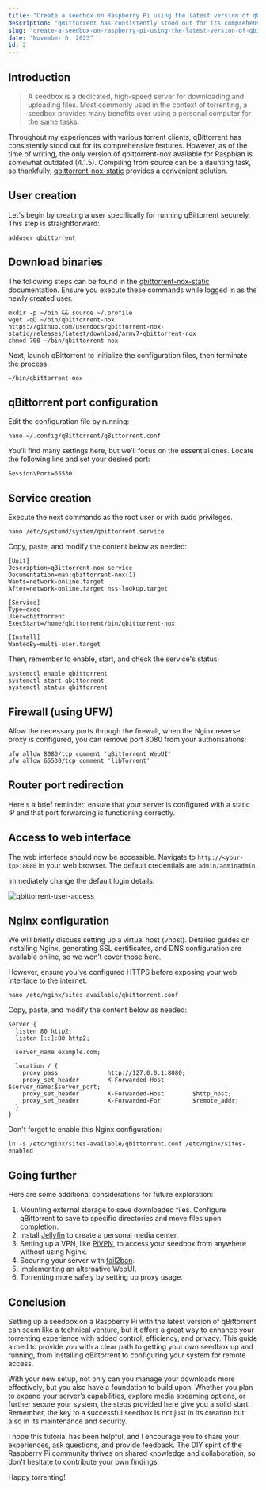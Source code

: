 ```yaml
---
title: "Create a seedbox on Raspberry Pi using the latest version of qbittorrent"
description: "qBittorrent has consistently stood out for its comprehensive features. However, as of the time of writing, the only version of qbittorrent-nox available for Raspbian is somewhat outdated (4.1.5)."
slug: "create-a-seedbox-on-raspberry-pi-using-the-latest-version-of-qbittorrent"
date: "November 6, 2023"
id: 2
---
```


## Introduction

> A seedbox is a dedicated, high-speed server for downloading and uploading files.
> Most commonly used in the context of torrenting, a seedbox provides many benefits over using a personal computer for the same tasks.

Throughout my experiences with various torrent clients, qBittorrent has consistently stood out for its comprehensive features.
However, as of the time of writing, the only version of qbittorrent-nox available for Raspbian is somewhat outdated (4.1.5).
Compiling from source can be a daunting task, so thankfully, [qbittorrent-nox-static](https://github.com/userdocs/qbittorrent-nox-static) provides a convenient solution.

## User creation

Let's begin by creating a user specifically for running qBittorrent securely. This step is straightforward:

```
adduser qbittorrent
```

## Download binaries

The following steps can be found in the [qbittorrent-nox-static](https://github.com/userdocs/qbittorrent-nox-static) documentation.
Ensure you execute these commands while logged in as the newly created user.

```
mkdir -p ~/bin && source ~/.profile
wget -qO ~/bin/qbittorrent-nox https://github.com/userdocs/qbittorrent-nox-static/releases/latest/download/armv7-qbittorrent-nox
chmod 700 ~/bin/qbittorrent-nox
```

Next, launch qBittorrent to initialize the configuration files, then terminate the process.

```
~/bin/qbittorrent-nox
```

## qBittorrent port configuration

Edit the configuration file by running:

```
nano ~/.config/qBittorrent/qBittorrent.conf
```

You’ll find many settings here, but we’ll focus on the essential ones. Locate the following line and set your desired port:

```
Session\Port=65530
```

## Service creation

Execute the next commands as the root user or with sudo privileges.

```
nano /etc/systemd/system/qbittorrent.service
```

Copy, paste, and modify the content below as needed:

```
[Unit]
Description=qBittorrent-nox service
Documentation=man:qbittorrent-nox(1)
Wants=network-online.target
After=network-online.target nss-lookup.target

[Service]
Type=exec
User=qbittorrent
ExecStart=/home/qbittorrent/bin/qbittorrent-nox

[Install]
WantedBy=multi-user.target
```

Then, remember to enable, start, and check the service's status:

```
systemctl enable qbittorrent
systemctl start qbittorrent
systemctl status qbittorrent
```

## Firewall (using UFW)

Allow the necessary ports through the firewall, when the Nginx reverse proxy is configured, you can remove port 8080 from your authorisations:

```
ufw allow 8080/tcp comment 'qBittorrent WebUI'
ufw allow 65530/tcp comment 'libTorrent'
```

## Router port redirection

Here's a brief reminder: ensure that your server is configured with a static IP and that port forwarding is functioning correctly.

## Access to web interface

The web interface should now be accessible. Navigate to `http://<your-ip>:8080` in your web browser. The default credentials are `admin/adminadmin`.

Immediately change the default login details:

![qbittorrent-user-access](/images/qbittorrent-user-access.png)

## Nginx configuration

We will briefly discuss setting up a virtual host (vhost). Detailed guides on installing Nginx, generating SSL certificates, and DNS configuration are available online, so we won’t cover those here.

However, ensure you've configured HTTPS before exposing your web interface to the internet.

```
nano /etc/nginx/sites-available/qbittorrent.conf
```

Copy, paste, and modify the content below as needed:

```
server {
  listen 80 http2;
  listen [::]:80 http2;

  server_name example.com;

  location / {
    proxy_pass              http://127.0.0.1:8080;
    proxy_set_header        X-Forwarded-Host        $server_name:$server_port;
    proxy_set_header        X-Forwarded-Host        $http_host;
    proxy_set_header        X-Forwarded-For         $remote_addr;
  }
}
```

Don't forget to enable this Nginx configuration:

```
ln -s /etc/nginx/sites-available/qbittorrent.conf /etc/nginx/sites-enabled
```

## Going further

Here are some additional considerations for future exploration:

1. Mounting external storage to save downloaded files. Configure qBittorrent to save to specific directories and move files upon completion.
2. Install [Jellyfin](https://jellyfin.org/) to create a personal media center.
3. Setting up a VPN, like [PiVPN](https://www.pivpn.io/), to access your seedbox from anywhere without using Nginx.
4. Securing your server with [fail2ban](https://github.com/fail2ban/fail2ban).
5. Implementing an [alternative WebUI](https://github.com/qbittorrent/qBittorrent/wiki/List-of-known-alternate-WebUIs).
6. Torrenting more safely by setting up proxy usage.

## Conclusion

Setting up a seedbox on a Raspberry Pi with the latest version of qBittorrent can seem like a technical venture,
but it offers a great way to enhance your torrenting experience with added control,
efficiency, and privacy. This guide aimed to provide you with a clear path to getting your own seedbox up and running,
from installing qBittorrent to configuring your system for remote access.

With your new setup, not only can you manage your downloads more effectively,
but you also have a foundation to build upon. Whether you plan to expand your server’s capabilities,
explore media streaming options, or further secure your system, the steps provided here give you a solid start.
Remember, the key to a successful seedbox is not just in its creation but also in its maintenance and security.

I hope this tutorial has been helpful, and I encourage you to share your experiences, ask questions, and provide feedback.
The DIY spirit of the Raspberry Pi community thrives on shared knowledge and collaboration,
so don't hesitate to contribute your own findings.

Happy torrenting!